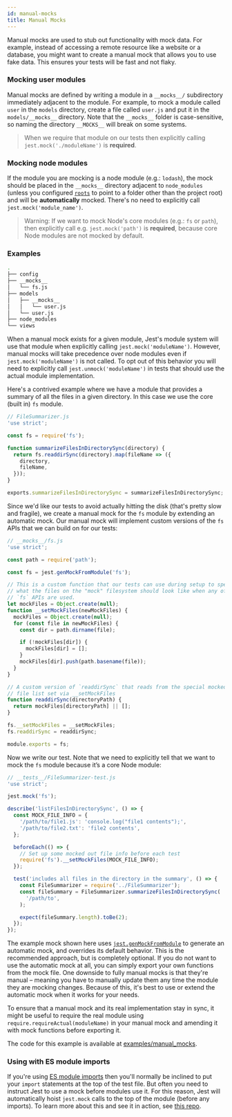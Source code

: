 ```yaml
---
id: manual-mocks
title: Manual Mocks
---
```


Manual mocks are used to stub out functionality with mock data. For example,
instead of accessing a remote resource like a website or a database, you might
want to create a manual mock that allows you to use fake data. This ensures your
tests will be fast and not flaky.

### Mocking user modules

Manual mocks are defined by writing a module in a `__mocks__/` subdirectory
immediately adjacent to the module. For example, to mock a module called `user`
in the `models` directory, create a file called `user.js` and put it in the
`models/__mocks__` directory. Note that the `__mocks__` folder is
case-sensitive, so naming the directory `__MOCKS__` will break on some systems.

> When we require that module on our tests then explicitly calling
> `jest.mock('./moduleName')` is **required**.

### Mocking node modules

If the module you are mocking is a node module (e.g.: `lodash`), the mock should
be placed in the `__mocks__` directory adjacent to `node_modules` (unless you
configured [`roots`](Configuration.md#roots-array-string) to point to a folder
other than the project root) and will be **automatically** mocked. There's no
need to explicitly call `jest.mock('module_name')`.

> Warning: If we want to mock Node's core modules (e.g.: `fs` or `path`), then
> explicitly call e.g. `jest.mock('path')` is **required**, because core Node
> modules are not mocked by default.

### Examples

```bash
.
├── config
├── __mocks__
│   └── fs.js
├── models
│   ├── __mocks__
│   │   └── user.js
│   └── user.js
├── node_modules
└── views
```

When a manual mock exists for a given module, Jest's module system will use that
module when explicitly calling `jest.mock('moduleName')`. However, manual mocks
will take precedence over node modules even if `jest.mock('moduleName')` is not
called. To opt out of this behavior you will need to explicitly call
`jest.unmock('moduleName')` in tests that should use the actual module
implementation.

Here's a contrived example where we have a module that provides a summary of all
the files in a given directory. In this case we use the core (built in) `fs`
module.

```javascript
// FileSummarizer.js
'use strict';

const fs = require('fs');

function summarizeFilesInDirectorySync(directory) {
  return fs.readdirSync(directory).map(fileName => ({
    directory,
    fileName,
  }));
}

exports.summarizeFilesInDirectorySync = summarizeFilesInDirectorySync;
```

Since we'd like our tests to avoid actually hitting the disk (that's pretty slow
and fragile), we create a manual mock for the `fs` module by extending an
automatic mock. Our manual mock will implement custom versions of the `fs` APIs
that we can build on for our tests:

```javascript
// __mocks__/fs.js
'use strict';

const path = require('path');

const fs = jest.genMockFromModule('fs');

// This is a custom function that our tests can use during setup to specify
// what the files on the "mock" filesystem should look like when any of the
// `fs` APIs are used.
let mockFiles = Object.create(null);
function __setMockFiles(newMockFiles) {
  mockFiles = Object.create(null);
  for (const file in newMockFiles) {
    const dir = path.dirname(file);

    if (!mockFiles[dir]) {
      mockFiles[dir] = [];
    }
    mockFiles[dir].push(path.basename(file));
  }
}

// A custom version of `readdirSync` that reads from the special mocked out
// file list set via __setMockFiles
function readdirSync(directoryPath) {
  return mockFiles[directoryPath] || [];
}

fs.__setMockFiles = __setMockFiles;
fs.readdirSync = readdirSync;

module.exports = fs;
```

Now we write our test. Note that we need to explicitly tell that we want to mock
the `fs` module because it’s a core Node module:

```javascript
// __tests__/FileSummarizer-test.js
'use strict';

jest.mock('fs');

describe('listFilesInDirectorySync', () => {
  const MOCK_FILE_INFO = {
    '/path/to/file1.js': 'console.log("file1 contents");',
    '/path/to/file2.txt': 'file2 contents',
  };

  beforeEach(() => {
    // Set up some mocked out file info before each test
    require('fs').__setMockFiles(MOCK_FILE_INFO);
  });

  test('includes all files in the directory in the summary', () => {
    const FileSummarizer = require('../FileSummarizer');
    const fileSummary = FileSummarizer.summarizeFilesInDirectorySync(
      '/path/to',
    );

    expect(fileSummary.length).toBe(2);
  });
});
```

The example mock shown here uses
[`jest.genMockFromModule`](JestObjectAPI.md#jestgenmockfrommodulemodulename) to
generate an automatic mock, and overrides its default behavior. This is the
recommended approach, but is completely optional. If you do not want to use the
automatic mock at all, you can simply export your own functions from the mock
file. One downside to fully manual mocks is that they're manual – meaning you
have to manually update them any time the module they are mocking changes.
Because of this, it's best to use or extend the automatic mock when it works for
your needs.

To ensure that a manual mock and its real implementation stay in sync, it might
be useful to require the real module using `require.requireActual(moduleName)`
in your manual mock and amending it with mock functions before exporting it.

The code for this example is available at
[examples/manual_mocks](https://github.com/facebook/jest/tree/master/examples/manual_mocks).

### Using with ES module imports

If you're using
[ES module imports](https://developer.mozilla.org/en-US/docs/Web/JavaScript/Reference/Statements/import)
then you'll normally be inclined to put your `import` statements at the top of
the test file. But often you need to instruct Jest to use a mock before modules
use it. For this reason, Jest will automatically hoist `jest.mock` calls to the
top of the module (before any imports). To learn more about this and see it in
action, see [this repo](https://github.com/kentcdodds/how-jest-mocking-works).
